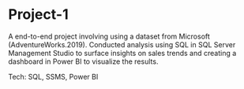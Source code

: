 # Project-1

A end-to-end project involving using a dataset from Microsoft (AdventureWorks.2019).
Conducted analysis using SQL in SQL Server Management Studio to surface insights on sales trends and creating a dashboard in Power BI to visualize the results.

Tech: SQL, SSMS, Power BI
